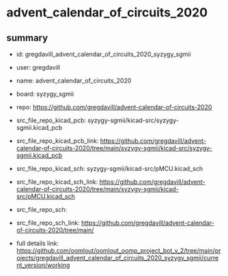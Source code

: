 # advent_calendar_of_circuits_2020
 
## summary 
* id: gregdavill_advent_calendar_of_circuits_2020_syzygy_sgmii
* user: gregdavill
* name: advent_calendar_of_circuits_2020
* board: syzygy_sgmii
* repo: https://github.com/gregdavill/advent-calendar-of-circuits-2020
* src_file_repo_kicad_pcb: syzygy-sgmii/kicad-src/syzygy-sgmii.kicad_pcb
* src_file_repo_kicad_pcb_link: https://github.com/gregdavill/advent-calendar-of-circuits-2020/tree/main/syzygy-sgmii/kicad-src/syzygy-sgmii.kicad_pcb
* src_file_repo_kicad_sch: syzygy-sgmii/kicad-src/pMCU.kicad_sch
* src_file_repo_kicad_sch_link: https://github.com/gregdavill/advent-calendar-of-circuits-2020/tree/main/syzygy-sgmii/kicad-src/pMCU.kicad_sch

* src_file_repo_sch: 
* src_file_repo_sch_link: https://github.com/gregdavill/advent-calendar-of-circuits-2020/tree/main/
* full details link: https://github.com/oomlout/oomlout_oomp_project_bot_v_2/tree/main/projects/gregdavill_advent_calendar_of_circuits_2020_syzygy_sgmii/current_version/working  






